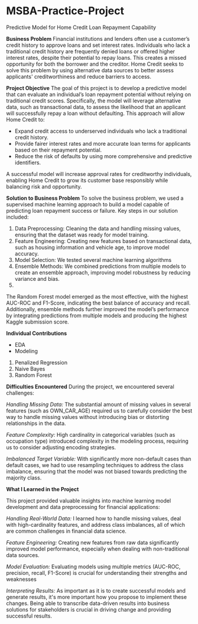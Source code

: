 # MSBA-Practice-Project
Predictive Model for Home Credit Loan Repayment Capability

**Business Problem**
Financial institutions and lenders often use a customer’s credit history to approve loans and set interest rates. Individuals who lack a traditional credit history are frequently denied loans or offered higher interest rates, despite their potential to repay loans. This creates a missed opportunity for both the borrower and the creditor. Home Credit seeks to solve this problem by using alternative data sources to better assess applicants' creditworthiness and reduce barriers to access.

**Project Objective**
The goal of this project is to develop a predictive model that can evaluate an individual’s loan repayment potential without relying on traditional credit scores. Specifically, the model will leverage alternative data, such as transactional data, to assess the likelihood that an applicant will successfully repay a loan without defaulting. This approach will allow Home Credit to:

- Expand credit access to underserved individuals who lack a traditional credit history.
- Provide fairer interest rates and more accurate loan terms for applicants based on their repayment potential.
- Reduce the risk of defaults by using more comprehensive and predictive identifiers.

A successful model will increase approval rates for creditworthy individuals, enabling Home Credit to grow its customer base responsibly while balancing risk and opportunity.

**Solution to Business Problem**
To solve the business problem, we used a supervised machine learning approach to build a model capable of predicting loan repayment success or failure. Key steps in our solution included:

1. Data Preprocessing: Cleaning the data and handling missing values, ensuring that the dataset was ready for model training.
2. Feature Engineering: Creating new features based on transactional data, such as housing information and vehicle age, to improve model accuracy.
3. Model Selection: We tested several machine learning algorithms
4. Ensemble Methods: We combined predictions from multiple models to create an ensemble approach, improving model robustness by reducing variance and bias.
5. 
The Random Forest model emerged as the most effective, with the highest AUC-ROC and F1-Score, indicating the best balance of accuracy and recall. Additionally, ensemble methods further improved the model’s performance by integrating predictions from multiple models and producing the highest Kaggle submission score.

**Individual Contributions**
- EDA
- Modeling
1. Penalized Regression
2. Naive Bayes
3. Random Forest

**Difficulties Encountered**
During the project, we encountered several challenges:

*Handling Missing Data:* The substantial amount of missing values in several features (such as OWN_CAR_AGE) required us to carefully consider the best way to handle missing values without introducing bias or distorting relationships in the data.

*Feature Complexity:* High cardinality in categorical variables (such as occupation type) introduced complexity in the modeling process, requiring us to consider adjusting encoding strategies.

*Imbalanced Target Variable:* With significantly more non-default cases than default cases, we had to use resampling techniques to address the class imbalance, ensuring that the model was not biased towards predicting the majority class.

**What I Learned in the Project**

This project provided valuable insights into machine learning model development and data preprocessing for financial applications:

*Handling Real-World Data:* I learned how to handle missing values, deal with high-cardinality features, and address class imbalances, all of which are common challenges in financial data science.

*Feature Engineering:* Creating new features from raw data significantly improved model performance, especially when dealing with non-traditional data sources. 

*Model Evaluation:* Evaluating models using multiple metrics (AUC-ROC, precision, recall, F1-Score) is crucial for understanding their strengths and weaknesses

*Interpreting Results:* As important as it is to create successful models and generate results, it's more important how you propose to implement these changes. Being able to transcribe data-driven results into  business solutions for stakeholders is crucial in driving change and providing successful results.
